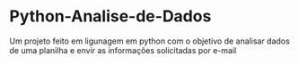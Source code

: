 # Python-Analise-de-Dados
 Um projeto feito em ligunagem em python com o objetivo de analisar dados de uma planilha e envir as informações solicitadas por e-mail
